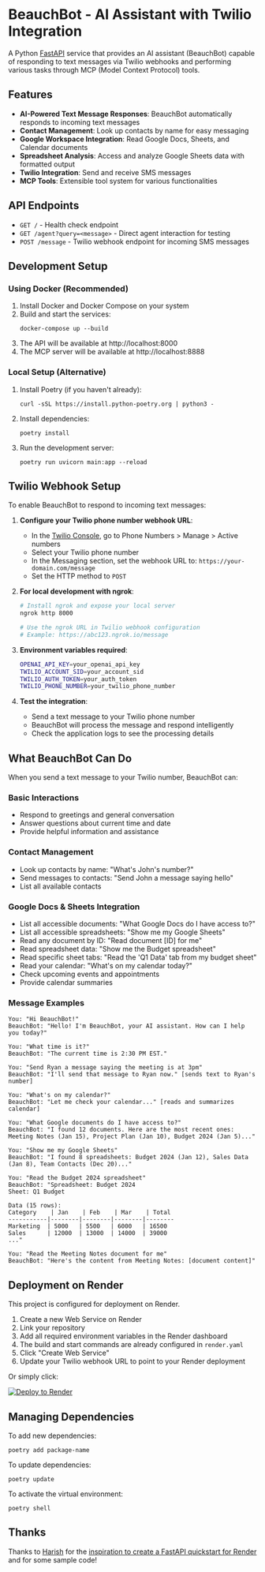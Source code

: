 # BeauchBot - AI Assistant with Twilio Integration

A Python [FastAPI](https://fastapi.tiangolo.com) service that provides an AI assistant (BeauchBot) capable of responding to text messages via Twilio webhooks and performing various tasks through MCP (Model Context Protocol) tools.

## Features

- **AI-Powered Text Message Responses**: BeauchBot automatically responds to incoming text messages
- **Contact Management**: Look up contacts by name for easy messaging
- **Google Workspace Integration**: Read Google Docs, Sheets, and Calendar documents
- **Spreadsheet Analysis**: Access and analyze Google Sheets data with formatted output
- **Twilio Integration**: Send and receive SMS messages
- **MCP Tools**: Extensible tool system for various functionalities

## API Endpoints

- `GET /` - Health check endpoint
- `GET /agent?query=<message>` - Direct agent interaction for testing
- `POST /message` - Twilio webhook endpoint for incoming SMS messages

## Development Setup

### Using Docker (Recommended)

1. Install Docker and Docker Compose on your system
2. Build and start the services:
   ```shell
   docker-compose up --build
   ```
3. The API will be available at http://localhost:8000
4. The MCP server will be available at http://localhost:8888

### Local Setup (Alternative)

1. Install Poetry (if you haven't already):
   ```shell
   curl -sSL https://install.python-poetry.org | python3 -
   ```

2. Install dependencies:
   ```shell
   poetry install
   ```

3. Run the development server:
   ```shell
   poetry run uvicorn main:app --reload
   ```

## Twilio Webhook Setup

To enable BeauchBot to respond to incoming text messages:

1. **Configure your Twilio phone number webhook URL**:
   - In the [Twilio Console](https://console.twilio.com/), go to Phone Numbers > Manage > Active numbers
   - Select your Twilio phone number
   - In the Messaging section, set the webhook URL to: `https://your-domain.com/message`
   - Set the HTTP method to `POST`

2. **For local development with ngrok**:
   ```bash
   # Install ngrok and expose your local server
   ngrok http 8000
   
   # Use the ngrok URL in Twilio webhook configuration
   # Example: https://abc123.ngrok.io/message
   ```

3. **Environment variables required**:
   ```bash
   OPENAI_API_KEY=your_openai_api_key
   TWILIO_ACCOUNT_SID=your_account_sid
   TWILIO_AUTH_TOKEN=your_auth_token
   TWILIO_PHONE_NUMBER=your_twilio_phone_number
   ```

4. **Test the integration**:
   - Send a text message to your Twilio phone number
   - BeauchBot will process the message and respond intelligently
   - Check the application logs to see the processing details

## What BeauchBot Can Do

When you send a text message to your Twilio number, BeauchBot can:

### Basic Interactions
- Respond to greetings and general conversation
- Answer questions about current time and date
- Provide helpful information and assistance

### Contact Management
- Look up contacts by name: "What's John's number?"
- Send messages to contacts: "Send John a message saying hello"
- List all available contacts

### Google Docs & Sheets Integration
- List all accessible documents: "What Google Docs do I have access to?"
- List all accessible spreadsheets: "Show me my Google Sheets"
- Read any document by ID: "Read document [ID] for me"
- Read spreadsheet data: "Show me the Budget spreadsheet"
- Read specific sheet tabs: "Read the 'Q1 Data' tab from my budget sheet"
- Read your calendar: "What's on my calendar today?"
- Check upcoming events and appointments
- Provide calendar summaries

### Message Examples
```
You: "Hi BeauchBot!"
BeauchBot: "Hello! I'm BeauchBot, your AI assistant. How can I help you today?"

You: "What time is it?"
BeauchBot: "The current time is 2:30 PM EST."

You: "Send Ryan a message saying the meeting is at 3pm"
BeauchBot: "I'll send that message to Ryan now." [sends text to Ryan's number]

You: "What's on my calendar?"
BeauchBot: "Let me check your calendar..." [reads and summarizes calendar]

You: "What Google documents do I have access to?"
BeauchBot: "I found 12 documents. Here are the most recent ones: Meeting Notes (Jan 15), Project Plan (Jan 10), Budget 2024 (Jan 5)..."

You: "Show me my Google Sheets"
BeauchBot: "I found 8 spreadsheets: Budget 2024 (Jan 12), Sales Data (Jan 8), Team Contacts (Dec 20)..."

You: "Read the Budget 2024 spreadsheet"
BeauchBot: "Spreadsheet: Budget 2024
Sheet: Q1 Budget

Data (15 rows):
Category    | Jan    | Feb    | Mar    | Total
-----------|--------|--------|--------|--------
Marketing  | 5000   | 5500   | 6000   | 16500
Sales      | 12000  | 13000  | 14000  | 39000
..."

You: "Read the Meeting Notes document for me"
BeauchBot: "Here's the content from Meeting Notes: [document content]"
```

## Deployment on Render

This project is configured for deployment on Render.

1. Create a new Web Service on Render
2. Link your repository
3. Add all required environment variables in the Render dashboard
4. The build and start commands are already configured in `render.yaml`
5. Click "Create Web Service"
6. Update your Twilio webhook URL to point to your Render deployment

Or simply click:

[![Deploy to Render](https://render.com/images/deploy-to-render-button.svg)](https://render.com/deploy?repo=https://github.com/render-examples/fastapi)

## Managing Dependencies

To add new dependencies:
```shell
poetry add package-name
```

To update dependencies:
```shell
poetry update
```

To activate the virtual environment:
```shell
poetry shell
```

## Thanks

Thanks to [Harish](https://harishgarg.com) for the [inspiration to create a FastAPI quickstart for Render](https://twitter.com/harishkgarg/status/1435084018677010434) and for some sample code!